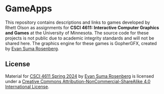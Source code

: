 # GameApps
This repository contains descriptions and links to games developed by Rhett Olson as assignments for **CSCI 4611: Interactive Computer Graphics and Games** at the University of Minnesota. The source code for these projects is not public due to academic integrity standards and will not be shared here. The graphics engine for these games is GopherGFX, created by [Evan Suma Rosenberg](https://illusioneering.umn.edu/).

## License

Material for [CSCI 4611 Spring 2024](https://github.com/CSCI-4611-Spring-2024/Syllabus) by [Evan Suma Rosenberg](https://illusioneering.umn.edu/) is licensed under a [Creative Commons Attribution-NonCommercial-ShareAlike 4.0 International License](http://creativecommons.org/licenses/by-nc-sa/4.0/).
